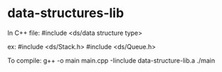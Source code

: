 # data-structures-lib

In C++ file:
#include <ds/data structure type>

ex:
#include <ds/Stack.h>
#include <ds/Queue.h>

To compile:
g++ -o main main.cpp -Iinclude data-structure-lib.a
./main